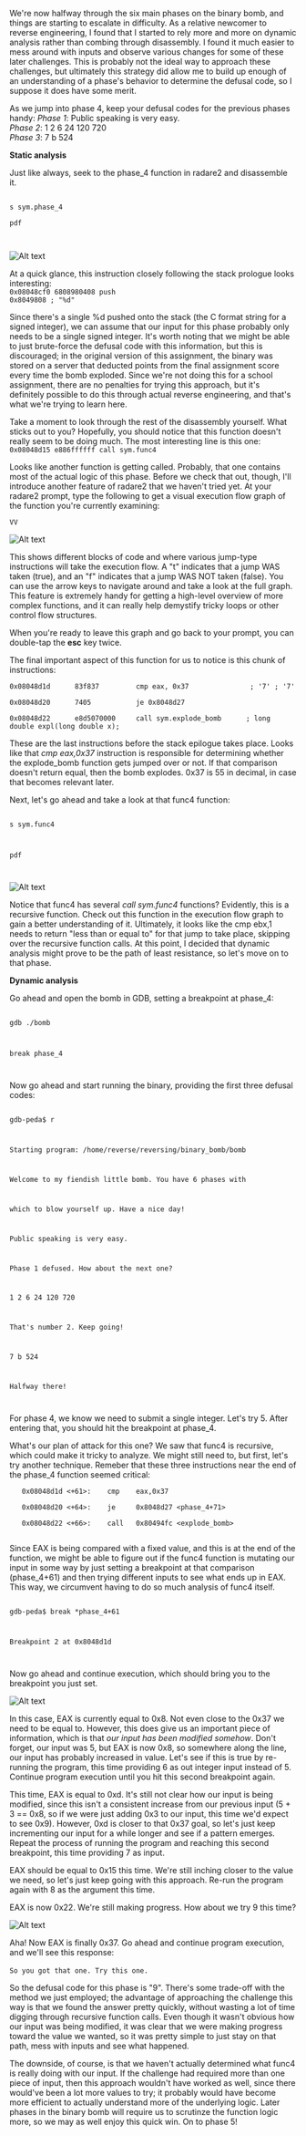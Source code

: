 We're now halfway through the six main phases on the binary bomb, and things are starting to escalate in difficulty. As a relative newcomer to reverse engineering, I found that I started to rely more and more on dynamic analysis rather than combing through disassembly. I found it much easier to mess around with inputs and observe various changes for some of these later challenges. This is probably not the ideal way to approach these challenges, but ultimately this strategy did allow me to build up enough of an understanding of a phase's behavior to determine the defusal code, so I suppose it does have some merit.

As we jump into phase 4, keep your defusal codes for the previous phases handy:
<i>Phase 1</i>: Public speaking is very easy.<br>
<i>Phase 2</i>: 1 2 6 24 120 720<br>
<i>Phase 3</i>: 7 b 524

<b>Static analysis</b>

Just like always, seek to the phase_4 function in radare2 and disassemble it.

<code>
s sym.phase_4  <br/>
pdf <br/>

</code>

![Alt text](/images/phase4_1.png?raw=true "Disassembled phase_4")


At a quick glance, this instruction closely following the stack prologue looks interesting:  <br/>
 <code>0x08048cf0      6808980408     push 0x8049808              ; "%d"</code>  <br/>

Since there's a single %d pushed onto the stack (the C format string for a signed integer), we can assume that our input for this phase probably only needs to be a single signed integer. It's worth noting that we might be able to just brute-force the defusal code with this information, but this is discouraged; in the original version of this assignment, the binary was stored on a server that deducted points from the final assignment score every time the bomb exploded. Since we're not doing this for a school assignment, there are no penalties for trying this approach, but it's definitely possible to do this through actual reverse engineering, and that's what we're trying to learn here.

Take a moment to look through the rest of the disassembly yourself. What sticks out to you? Hopefully, you should notice that this function doesn't really seem to be doing much. The most interesting line is this one:  <br/>
<code>0x08048d15      e886ffffff     call sym.func4</code>  <br/>

Looks like another function is getting called. Probably, that one contains most of the actual logic of this phase. Before we check that out, though, I'll introduce another feature of radare2 that we haven't tried yet. At your radare2 prompt, type the following to get a visual execution flow graph of the function you're currently examining:  <br/>

<code>VV</code>  <br/>  

![Alt text](/images/phase4_2.png?raw=true "Graph mode in radare2")


This shows different blocks of code and where various jump-type instructions will take the execution flow. A "t" indicates that a jump WAS taken (true), and an "f" indicates that a jump WAS NOT taken (false). You can use the arrow keys to navigate around and take a look at the full graph. This feature is extremely handy for getting a high-level overview of more complex functions, and it can really help demystify tricky loops or other control flow structures.

When you're ready to leave this graph and go back to your prompt, you can double-tap the <b>esc</b> key twice.

The final important aspect of this function for us to notice is this chunk of instructions:  <br/>  
```assembly
0x08048d1d      83f837         cmp eax, 0x37               ; '7' ; '7' 
 
0x08048d20      7405           je 0x8048d27 

0x08048d22      e8d5070000     call sym.explode_bomb      ; long double expl(long double x);

```

These are the last instructions before the stack epilogue takes place. Looks like that <i>cmp eax,0x37</i> instruction is responsible for determining whether the explode_bomb function gets jumped over or not. If that comparison doesn't return equal, then the bomb explodes. 0x37 is 55 in decimal, in case that becomes relevant later.


Next, let's go ahead and take a look at that func4 function:  <br/>  

<code>
s sym.func4  <br/>  
 
pdf  <br/>  

</code>

![Alt text](/images/phase4_3.png?raw=true "Disassembled func4")


Notice that func4 has several <i>call sym.func4</i> functions? Evidently, this is a recursive function. Check out this function in the execution flow graph to gain a better understanding of it. Ultimately, it looks like the cmp ebx,1 needs to return "less than or equal to" for that jump to take place, skipping over the recursive function calls. At this point, I decided that dynamic analysis might prove to be the path of least resistance, so let's move on to that phase.

<b>Dynamic analysis</b>  <br/>  

Go ahead and open the bomb in GDB, setting a breakpoint at phase_4:  <br/>  

<code>
gdb ./bomb  <br/>  
 
break phase_4  <br/>  

</code>

Now go ahead and start running the binary, providing the first three defusal codes:  <br/>  

<code>
gdb-peda$ r  <br/>  
 
Starting program: /home/reverse/reversing/binary_bomb/bomb   <br/>  

Welcome to my fiendish little bomb. You have 6 phases with  <br/>  

which to blow yourself up. Have a nice day!  <br/>  

Public speaking is very easy.  <br/>  

Phase 1 defused. How about the next one?  <br/>  

1 2 6 24 120 720  <br/>  

That's number 2.  Keep going!  <br/>  

7 b 524  <br/>  

Halfway there!  <br/>  

</code>

For phase 4, we know we need to submit a single integer. Let's try 5. After entering that, you should hit the breakpoint at phase_4.

What's our plan of attack for this one? We saw that func4 is recursive, which could make it tricky to analyze. We might still need to, but first, let's try another technique. Remeber that these three instructions near the end of the phase_4 function seemed critical:  <br/>  

```assembly
   0x08048d1d <+61>:	cmp    eax,0x37
 
   0x08048d20 <+64>:	je     0x8048d27 <phase_4+71>
   
   0x08048d22 <+66>:	call   0x80494fc <explode_bomb>
   
```

Since EAX is being compared with a fixed value, and this is at the end of the function, we might be able to figure out if the func4 function is mutating our input in some way by just setting a breakpoint at that comparison (phase_4+61) and then trying different inputs to see what ends up in EAX. This way, we circumvent having to do so much analysis of func4 itself. 

<code>
gdb-peda$ break *phase_4+61  <br/>  
 
Breakpoint 2 at 0x8048d1d  <br/>  

</code>

Now go ahead and continue execution, which should bring you to the breakpoint you just set. 

![Alt text](/images/phase4_4.png?raw=true "GDB view of phase 4")

In this case, EAX is currently equal to 0x8. Not even close to the 0x37 we need to be equal to. However, this does give us an important piece of information, which is that <i>our input has been modified somehow</i>. Don't forget, our input was 5, but EAX is now 0x8, so somewhere along the line, our input has probably increased in value. Let's see if this is true by re-running the program, this time providing 6 as out integer input instead of 5. Continue program execution until you hit this second breakpoint again.

This time, EAX is equal to 0xd. It's still not clear how our input is being modified, since this isn't a consistent increase from our previous input (5 + 3 == 0x8, so if we were just adding 0x3 to our input, this time we'd expect to see 0x9). However, 0xd is closer to that 0x37 goal, so let's just keep incrementing our input for a while longer and see if a pattern emerges. Repeat the process of running the program and reaching this second breakpoint, this time providing 7 as input.

EAX should be equal to 0x15 this time. We're still inching closer to the value we need, so let's just keep going with this approach. Re-run the program again with 8 as the argument this time.

EAX is now 0x22. We're still making progress. How about we try 9 this time?

![Alt text](/images/phase4_5.png?raw=true "Correct EAX value")


Aha! Now EAX is finally 0x37. Go ahead and continue program execution, and we'll see this response:  <br/>  
<code>So you got that one.  Try this one.</code>  <br/>  

So the defusal code for this phase is "9". There's some trade-off with the method we just employed; the advantage of approaching the challenge this way is that we found the answer pretty quickly, without wasting a lot of time digging through recursive function calls. Even though it wasn't obvious how our input was being modified, it was clear that we were making progress toward the value we wanted, so it was pretty simple to just stay on that path, mess with inputs and see what happened.

The downside, of course, is that we haven't actually determined what func4 is really doing with our input. If the challenge had required more than one piece of input, then this approach wouldn't have worked as well, since there would've been a lot more values to try; it probably would have become more efficient to actually understand more of the underlying logic. Later phases in the binary bomb will require us to scrutinze the function logic more, so we may as well enjoy this quick win. On to phase 5!
